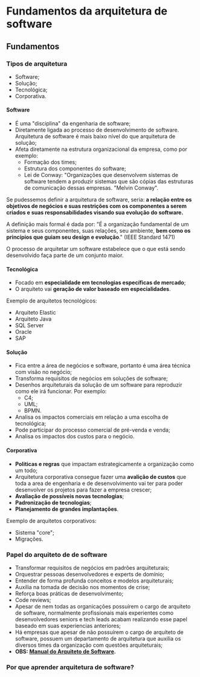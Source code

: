 # Fundamentos da arquitetura de software

## Fundamentos

### Tipos de arquitetura
- Software;
- Solução;
- Tecnológica;
- Corporativa.

#### Software
- É uma "disciplina" da engenharia de software;
- Diretamente ligada ao processo de desenvolvimento de software. Arquitetura de software é mais baixo nível do que arquitetura de solução;
- Afeta diretamente na estrutura organizacional da empresa, como por exemplo:
    - Formação dos times;
    - Estrutura dos componentes do software;
    - Lei de Conway: "Organizações que desenvolvem sistemas de software tendem a produzir sistemas que são cópias das estruturas de comunicação dessas empresas. "Melvin Conway".

Se pudessemos definir a arquitetura de software, seria: <b>a relação entre os objetivos de negócios e suas restrições com os componentes a serem criados e suas responsabilidades visando sua evolução do software.</b>

A definição mais formal é dada por: "É a organização fundamental de um sistema e seus componentes, suas relações, seu ambiente, <b>bem como os princípios que guiam seu design e evolução</b>." (IEEE Standard 1471)

O processo de arquitetar um software estabelece que o que está sendo desenvolvido faça parte de um conjunto maior.

#### Tecnológica
- Focado em <b>especialidade em tecnologias específicas de mercado</b>;
- O arquiteto vai <b>geração de valor baseado em especialidades</b>.

Exemplo de arquitetos tecnológicos:
- Arquiteto Elastic
- Arquiteto Java
- SQL Server
- Oracle
- SAP

#### Solução
- Fica entre a área de negócios e software, portanto é uma área técnica com visão no negócio;
- Transforma requisitos de negócios em soluções de software;
- Desenhos arquiteturais da solução de um software para reproduzir como ele irá funcionar. Por exemplo:
    - C4;
    - UML;
    - BPMN.
- Analisa os impactos comerciais em relação a uma escolha de tecnológica;
- Pode participar do processo comercial de pré-venda e venda;
- Analisa os impactos dos custos para o negócio.

#### Corporativa
- <b>Politicas e regras</b> que impactam estrategicamente a organização como um todo;
- Arquitetura corporativa consegue fazer uma <b>avalição de custos</b> que toda a area de engenharia e de desenvolvimento vai ter para poder desenvolver os projetos para fazer a empresa crescer;
- <b>Avaliação de possíveis novas tecnologias</b>;
- <b>Padronização de tecnologias</b>;
- <b>Planejamento de grandes implantações</b>.

Exemplo de arquitetos corporativos:
- Sistema "core";
- Migrações.

### Papel do arquiteto de de software
- Transformar requisitos de negócios em padrões arquiteturais;
- Orquestrar pessoas desenvolvedores e experts de domínio;
- Entender de forma profunda conceitos e modelos arquiteturais;
- Auxilia na tomada de decisão nos momentos de crise;
- Reforça boas práticas de desenvolvimento;
- Code reviews;
- Apesar de nem todas as organicações possuírem o cargo de arquiteto de software, normalmente profissionais mais experientes como desenvolvedores seniors e tech leads acabam realizando esse papel baseado em suas experiencias anteriores;
- Há empresas que apesar de não possuírem o cargo de arquiteto de software, possuem um departamento de arquitetura que auxilia os diversos times da organização com questões arquiteturais;
- <b>OBS: [Manual do Arquiteto de Software](https://arquiteturadesoftware.online/).</b>

### Por que aprender arquitetura de software?
